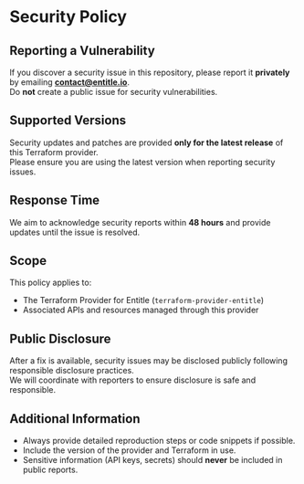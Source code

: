 # Security Policy

## Reporting a Vulnerability

If you discover a security issue in this repository, please report it **privately** by emailing **contact@entitle.io**.  
Do **not** create a public issue for security vulnerabilities.

## Supported Versions

Security updates and patches are provided **only for the latest release** of this Terraform provider.  
Please ensure you are using the latest version when reporting security issues.

## Response Time

We aim to acknowledge security reports within **48 hours** and provide updates until the issue is resolved.

## Scope

This policy applies to:
- The Terraform Provider for Entitle (`terraform-provider-entitle`)
- Associated APIs and resources managed through this provider

## Public Disclosure

After a fix is available, security issues may be disclosed publicly following responsible disclosure practices.  
We will coordinate with reporters to ensure disclosure is safe and responsible.

## Additional Information

- Always provide detailed reproduction steps or code snippets if possible.
- Include the version of the provider and Terraform in use.
- Sensitive information (API keys, secrets) should **never** be included in public reports.
